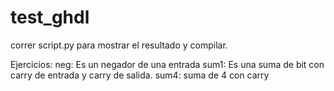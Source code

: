 # test_ghdl
correr script.py para mostrar el resultado y compilar.

Ejercicios:
neg: Es un negador de una entrada
sum1: Es una suma de bit con carry de entrada y carry de salida.
sum4: suma de 4 con carry




